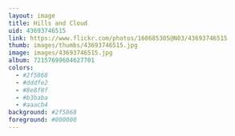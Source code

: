 ```yaml
---
layout: image
title: Hills and Cloud
uid: 43693746515
link: https://www.flickr.com/photos/160685305@N03/43693746515
thumb: images/thumbs/43693746515.jpg
image: images/43693746515.jpg
album: 72157699604627701
colors: 
  - #2f5868
  - #dddfe2
  - #8e8f8f
  - #b3baba
  - #aaacb4
background: #2f5868
foreground: #000000
---
```


